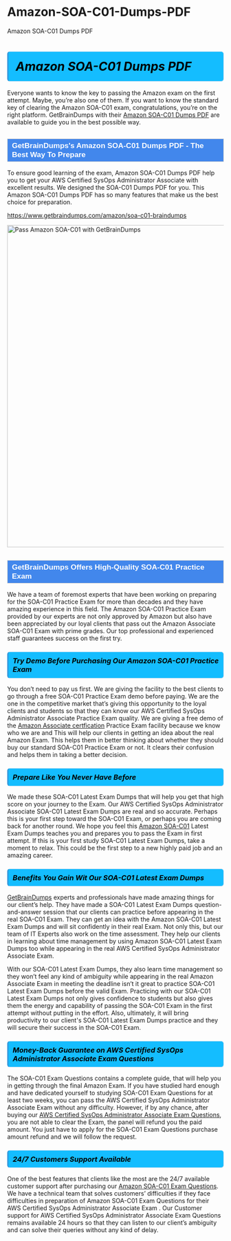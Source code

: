 # Amazon-SOA-C01-Dumps-PDF
Amazon SOA-C01 Dumps PDF
<h1><strong><span style="display: block; color: #000000; background: #14BDFF; border: 0.5px solid #AED6F1; border-left: 3px solid #3498DB; padding: .6em; border-radius: 6px;">                     <em>Amazon SOA-C01 <span class="exam_variation">Dumps PDF</span> </em>                </span></strong>            </h1>                        <p>Everyone wants to know the key to passing the Amazon exam on the first attempt. Maybe, you’re also one of them. If you want to know the standard key of             clearing the Amazon SOA-C01 exam, congratulations, you’re on the right platform. GetBrainDumps with their             <a href="https://www.getbraindumps.com/amazon/soa-c01-braindumps">Amazon SOA-C01 <span class="exam_variation">Dumps PDF</span></a> are available to guide you in the best possible way.</p>                        <h2 style="background: #4287ec; border: 1px solid #cccccc; padding: 5px 10px;">                <span style="color: #ffffff;">                    <span style="font-size: 11pt;">                        <span style="line-height: normal;">                            <span style="font-family: Calibri,sans-serif;">                                <strong>                                    <span style="font-size: 13.0pt;">GetBrainDumps's Amazon SOA-C01 <span class="exam_variation">Dumps PDF</span> - The Best Way To Prepare</span>                                </strong>                            </span>                        </span>                    </span>                </span>            </h2>                        <p>To ensure good learning of the exam,  Amazon SOA-C01 <span class="exam_variation">Dumps PDF</span> help you to get your AWS Certified SysOps Administrator Associate with excellent results.             We designed the SOA-C01 <span class="exam_variation">Dumps PDF</span> for you. This Amazon SOA-C01 <span class="exam_variation">Dumps PDF</span> has so many features that make us the best choice for preparation.</p>                        <p><a href="https://www.getbraindumps.com/amazon/soa-c01-braindumps">https://www.getbraindumps.com/amazon/soa-c01-braindumps</a></p>                        <p><a href="https://www.getbraindumps.com/"><img src="https://www.getbraindumps.com/images/get-updated-exam-questions-with-discount-getbraindumps.jpg" class="postImage" alt="Pass Amazon SOA-C01 with GetBrainDumps" width="750"></a></p>                            <h2 style="background: #4287ec; border: 1px solid #cccccc; padding: 5px 10px;">                <span style="color: #ffffff;">                    <span style="font-size: 11pt;">                        <span style="line-height: normal;">                            <span style="font-family: Calibri,sans-serif;">                                <strong>                                    <span style="font-size: 13.0pt;">GetBrainDumps Offers High-Quality SOA-C01 <span class="exam_variation2">Practice Exam</span></span>                                </strong>                            </span>                        </span>                    </span>                </span>            </h2>                        <p>We have a team of foremost experts that have been working on preparing for the SOA-C01 <span class="exam_variation2">Practice Exam</span>  for more than decades and they have             amazing experience in this field. The Amazon SOA-C01 <span class="exam_variation2">Practice Exam</span> provided by our experts are not only approved by Amazon but also have been             appreciated by our loyal clients that pass out the Amazon Associate SOA-C01 Exam with prime grades. Our top professional and             experienced staff guarantees success on the first try.</p>                        <h3>                <strong>                    <span style="display: block; color: #000000; background: #14BDFF; border: 0.5px solid #AED6F1; border-left: 3px solid #3498DB; padding: .6em; border-radius: 6px;">                        <em>Try Demo Before Purchasing Our Amazon SOA-C01 <span class="exam_variation2">Practice Exam</span></em>                    </span>                </strong>            </h3>                        <p>You don’t need to pay us first. We are giving the facility to the best clients to go through a free SOA-C01 <span class="exam_variation2">Practice Exam</span> demo before paying.             We are the one in the competitive market that’s giving this opportunity to the loyal clients and students so that they can know our             AWS Certified SysOps Administrator Associate <span class="exam_variation2">Practice Exam</span> quality. We are giving a free demo of the <a href="https://www.getbraindumps.com/amazon/amazon-associate-braindumps.html">Amazon Associate certfication</a> <span class="exam_variation2">Practice Exam</span> facility             because we know who we are and This will help our clients in getting an idea about the real Amazon Exam. This helps them in better thinking             about whether they should buy our standard SOA-C01 <span class="exam_variation2">Practice Exam</span> or not. It clears their confusion and helps them in taking a better decision.</p>                        <h3>                <strong>                    <span style="display: block; color: #000000; background: #14BDFF; border: 0.5px solid #AED6F1; border-left: 3px solid #3498DB; padding: .6em; border-radius: 6px;">                        <em>Prepare Like You Never Have Before</em>                    </span>                </strong>            </h3>                        <p>We made these SOA-C01 <span class="exam_variation3">Latest Exam Dumps</span> that will help you get that high score on your journey to the Exam. Our AWS Certified SysOps Administrator Associate SOA-C01 <span class="exam_variation3">Latest Exam Dumps</span>             are real and so accurate. Perhaps this is your first step toward the SOA-C01 Exam, or perhaps you are coming back for another round. We hope             you feel this <a href="https://www.getbraindumps.com/amazon-braindumps.html">Amazon SOA-C01</a> <span class="exam_variation3">Latest Exam Dumps</span> teaches you and prepares you to pass the Exam in first attempt. If this is your first study             SOA-C01 <span class="exam_variation3">Latest Exam Dumps</span>, take a moment to relax. This could be the first step to a new highly paid job and an amazing career.</p>                        <h3>                <strong>                    <span style="display: block; color: #000000; background: #14BDFF; border: 0.5px solid #AED6F1; border-left: 3px solid #3498DB; padding: .6em; border-radius: 6px;">                        <em>Benefits You Gain Wit Our SOA-C01 <span class="exam_variation3">Latest Exam Dumps</span></em>                    </span>                </strong>            </h3>                        <p><a href="https://www.getbraindumps.com/">GetBrainDumps</a> experts and professionals have made amazing things for our client’s help. They have made a SOA-C01 <span class="exam_variation3">Latest Exam Dumps</span> question-and-answer session that             our clients can practice before appearing in the real SOA-C01 Exam. They can get an idea with the  Amazon SOA-C01 <span class="exam_variation3">Latest Exam Dumps</span> and will             sit confidently in their real Exam. Not only this, but our team of IT Experts also work on the time assessment. They help our clients in learning about             time management by using Amazon SOA-C01 <span class="exam_variation3">Latest Exam Dumps</span>  too while appearing in the real AWS Certified SysOps Administrator Associate Exam. </p>                        <p>With our SOA-C01 <span class="exam_variation3">Latest Exam Dumps</span>, they also learn time management so they won’t feel any kind of ambiguity while appearing in the real             Amazon Associate Exam in meeting the deadline isn’t it great to practice SOA-C01 <span class="exam_variation3">Latest Exam Dumps</span> before the valid Exam. Practicing with             our SOA-C01 <span class="exam_variation3">Latest Exam Dumps</span> not only gives confidence to students but also gives them the energy and capability of passing the SOA-C01 Exam in the first             attempt without putting in the effort. Also, ultimately, it will bring productivity to our client's SOA-C01 <span class="exam_variation3">Latest Exam Dumps</span> practice and they will             secure their success in the SOA-C01 Exam.</p>                        <h3>                <strong>                    <span style="display: block; color: #000000; background: #14BDFF; border: 0.5px solid #AED6F1; border-left: 3px solid #3498DB; padding: .6em; border-radius: 6px;">                        <em>Money-Back Guarantee on AWS Certified SysOps Administrator Associate <span class="exam_variation4">Exam Questions</span></em>                    </span>                </strong>            </h3>                        <p>The SOA-C01 <span class="exam_variation4">Exam Questions</span> contains a complete guide, that will help you in getting through the final Amazon Exam. If you have studied hard enough and have             dedicated yourself to studying SOA-C01 <span class="exam_variation4">Exam Questions</span> for at least two weeks, you can pass the AWS Certified SysOps Administrator Associate Exam without any difficulty. However,             if by any chance, after buying our <a href="https://www.getbraindumps.com/amazon/soa-c01-braindumps">AWS Certified SysOps Administrator Associate <span class="exam_variation4">Exam Questions</span></a>, you are not able to clear the Exam, the panel will refund you the paid amount.             You just have to apply for the SOA-C01 <span class="exam_variation4">Exam Questions</span> purchase amount refund and we will follow the request.</p>                        <h3>                <strong>                    <span style="display: block; color: #000000; background: #14BDFF; border: 0.5px solid #AED6F1; border-left: 3px solid #3498DB; padding: .6em; border-radius: 6px;">                        <em>24/7 Customers Support Available</em>                    </span>                </strong>            </h3>                        <p>One of the best features that clients like the most are the 24/7 available customer support after purchasing our <a href="https://www.getbraindumps.com/amazon/soa-c01-braindumps">Amazon SOA-C01 <span class="exam_variation4">Exam Questions</span></a>.             We have a technical team that solves customers’ difficulties if they face difficulties in preparation of Amazon SOA-C01 <span class="exam_variation4">Exam Questions</span> for             their AWS Certified SysOps Administrator Associate Exam . Our Customer support for AWS Certified SysOps Administrator Associate <span class="exam_variation4">Exam Questions</span> remains available 24 hours so that they can listen to our             client’s ambiguity and can solve their queries without any kind of delay.</p>                    
